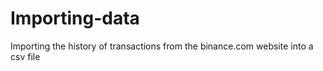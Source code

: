 # Importing-data
 Importing the history of transactions from the binance.com website into a csv file

